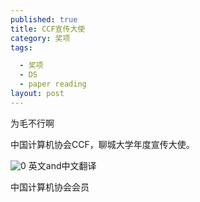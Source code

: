 ```yaml
---
published: true
title: CCF宣传大使
category: 奖项
tags: 

  - 奖项
  - DS
  - paper reading
layout: post
---
```

为毛不行啊

中国计算机协会CCF，聊城大学年度宣传大使。

![0](https://github.com/NingShangbin/ningshangbin.github.io/blob/master/_posts/image/ningshangbin/002.png?raw=true)
英文and中文翻译

中国计算机协会会员


